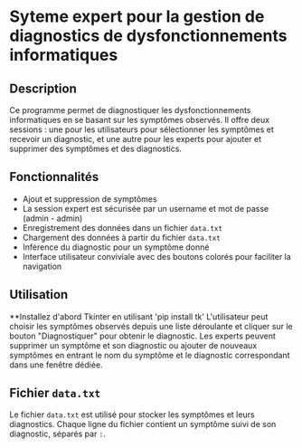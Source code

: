 # Syteme expert pour la gestion de diagnostics de dysfonctionnements informatiques

## Description
Ce programme permet de diagnostiquer les dysfonctionnements informatiques en se basant sur les symptômes observés. Il offre deux sessions : une pour les utilisateurs pour sélectionner les symptômes et recevoir un diagnostic, et une autre pour les experts pour ajouter et supprimer des symptômes et des diagnostics.

## Fonctionnalités
- Ajout et suppression de symptômes
- La session expert est sécurisée par un username et mot de passe (admin - admin)
- Enregistrement des données dans un fichier `data.txt`
- Chargement des données à partir du fichier `data.txt`
- Inférence du diagnostic pour un symptôme donné
- Interface utilisateur conviviale avec des boutons colorés pour faciliter la navigation

## Utilisation
**Installez d'abord Tkinter en utilisant 'pip install tk'
L'utilisateur peut choisir les symptômes observés depuis une liste déroulante et cliquer sur le bouton "Diagnostiquer" pour obtenir le diagnostic. Les experts peuvent supprimer un symptôme et son diagnostic ou ajouter de nouveaux symptômes en entrant le nom du symptôme et le diagnostic correspondant dans une fenêtre dédiée.

## Fichier `data.txt`
Le fichier `data.txt` est utilisé pour stocker les symptômes et leurs diagnostics. Chaque ligne du fichier contient un symptôme suivi de son diagnostic, séparés par `:`.

